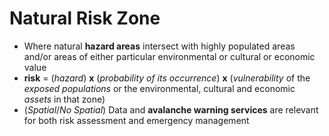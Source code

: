 # Natural Risk Zone

- Where natural **hazard areas** intersect with highly populated areas and/or areas of either particular environmental or cultural or economic value
- **risk** = (*hazard*) **x** (*probability of its occurrence*) **x** (*vulnerability* of the *exposed populations* or the environmental, cultural and economic *assets* in that zone)
- (*Spatial*/*No Spatial*) Data and **avalanche warning services** are relevant for both risk assessment and emergency management
